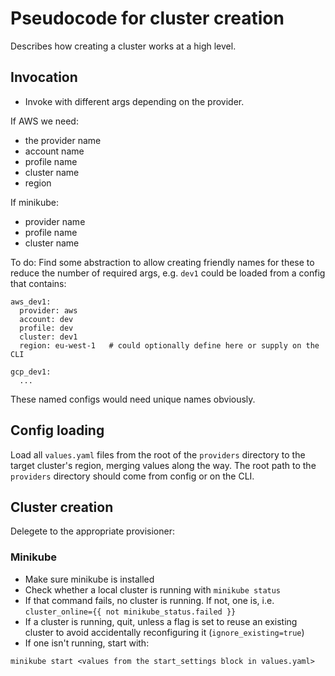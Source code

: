 # Pseudocode for cluster creation
Describes how creating a cluster works at a high level.

## Invocation
* Invoke with different args depending on the provider. 

If AWS we need:
* the provider name
* account name
* profile name
* cluster name
* region

If minikube:
* provider name
* profile name
* cluster name

To do: Find some abstraction to allow creating friendly names for these to
reduce the number of required args, e.g. `dev1` could be loaded from
a config that contains:
```
aws_dev1:
  provider: aws
  account: dev
  profile: dev
  cluster: dev1
  region: eu-west-1   # could optionally define here or supply on the CLI

gcp_dev1:
  ...
```

These named configs would need unique names obviously.

## Config loading
Load all `values.yaml` files from the root of the `providers` directory
to the target cluster's region, merging values along the way. The root path
to  the `providers` directory should come from config or on the CLI.

## Cluster creation
Delegete to the appropriate provisioner:

### Minikube
* Make sure minikube is installed
* Check whether a local cluster is running with `minikube status`
* If that command fails, no cluster is running. If not, one is, i.e.
  `cluster_online={{ not minikube_status.failed }}`
* If a cluster is running, quit, unless a flag is set to reuse an existing
  cluster to avoid accidentally reconfiguring it (`ignore_existing=true`)
* If one isn't running, start with:
```
minikube start <values from the start_settings block in values.yaml>
```

